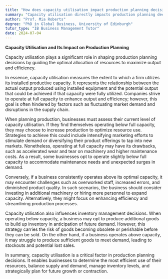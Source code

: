 ```yaml
---
title: "How does capacity utilisation impact production planning decisions?"
summary: "Capacity utilisation directly impacts production planning decisions by determining the optimal use of resources to maximise output and efficiency."
author: "Prof. Mia Roberts"
degree: "PhD in Global Business, University of Edinburgh"
tutor_type: "IB Business Management Tutor"
date: 2024-07-04
---
```


**Capacity Utilisation and Its Impact on Production Planning**

Capacity utilisation plays a significant role in shaping production planning decisions by guiding the optimal allocation of resources to maximize output and efficiency.

In essence, capacity utilisation measures the extent to which a firm utilizes its installed productive capacity. It represents the relationship between the actual output produced using installed equipment and the potential output that could be achieved if that capacity were fully utilized. Companies strive to operate at full capacity to enhance output and efficiency; however, this goal is often hindered by factors such as fluctuating market demand and disruptions in the supply chain.

When planning production, businesses must assess their current level of capacity utilisation. If they find themselves operating below full capacity, they may choose to increase production to optimize resource use. Strategies to achieve this could include intensifying marketing efforts to stimulate demand or diversifying their product offerings to tap into new markets. Nonetheless, operating at full capacity may have its drawbacks, such as accelerated wear and tear on machinery and higher maintenance costs. As a result, some businesses opt to operate slightly below full capacity to accommodate maintenance needs and unexpected surges in demand.

Conversely, if a business consistently operates above its optimal capacity, it may encounter challenges such as overworked staff, increased errors, and diminished product quality. In such scenarios, the business should consider investing in additional machinery or hiring more personnel to expand capacity. Alternatively, they might focus on enhancing efficiency and streamlining production processes.

Capacity utilisation also influences inventory management decisions. When operating below capacity, a business may opt to produce additional goods to build up inventory in anticipation of future demand. However, this strategy carries the risk of goods becoming obsolete or perishable before they can be sold. On the other hand, if a business operates above capacity, it may struggle to produce sufficient goods to meet demand, leading to stockouts and potential lost sales.

In summary, capacity utilisation is a critical factor in production planning decisions. It enables businesses to determine the most efficient use of their resources, balance supply and demand, manage inventory levels, and strategically plan for future growth or contraction.
    